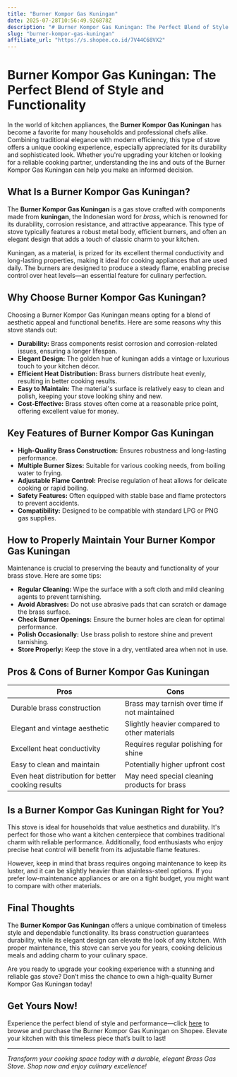 ```yaml
---
title: "Burner Kompor Gas Kuningan"
date: 2025-07-28T10:56:49.926878Z
description: "# Burner Kompor Gas Kuningan: The Perfect Blend of Style and Functionality..."
slug: "burner-kompor-gas-kuningan"
affiliate_url: "https://s.shopee.co.id/7V44C68VX2"
---
```

# Burner Kompor Gas Kuningan: The Perfect Blend of Style and Functionality

In the world of kitchen appliances, the **Burner Kompor Gas Kuningan** has become a favorite for many households and professional chefs alike. Combining traditional elegance with modern efficiency, this type of stove offers a unique cooking experience, especially appreciated for its durability and sophisticated look. Whether you're upgrading your kitchen or looking for a reliable cooking partner, understanding the ins and outs of the Burner Kompor Gas Kuningan can help you make an informed decision.

## What Is a Burner Kompor Gas Kuningan?

The **Burner Kompor Gas Kuningan** is a gas stove crafted with components made from **kuningan**, the Indonesian word for *brass*, which is renowned for its durability, corrosion resistance, and attractive appearance. This type of stove typically features a robust metal body, efficient burners, and often an elegant design that adds a touch of classic charm to your kitchen.

Kuningan, as a material, is prized for its excellent thermal conductivity and long-lasting properties, making it ideal for cooking appliances that are used daily. The burners are designed to produce a steady flame, enabling precise control over heat levels—an essential feature for culinary perfection.

## Why Choose Burner Kompor Gas Kuningan?

Choosing a Burner Kompor Gas Kuningan means opting for a blend of aesthetic appeal and functional benefits. Here are some reasons why this stove stands out:

- **Durability:** Brass components resist corrosion and corrosion-related issues, ensuring a longer lifespan.
- **Elegant Design:** The golden hue of kuningan adds a vintage or luxurious touch to your kitchen décor.
- **Efficient Heat Distribution:** Brass burners distribute heat evenly, resulting in better cooking results.
- **Easy to Maintain:** The material's surface is relatively easy to clean and polish, keeping your stove looking shiny and new.
- **Cost-Effective:** Brass stoves often come at a reasonable price point, offering excellent value for money.

## Key Features of Burner Kompor Gas Kuningan

- **High-Quality Brass Construction:** Ensures robustness and long-lasting performance.
- **Multiple Burner Sizes:** Suitable for various cooking needs, from boiling water to frying.
- **Adjustable Flame Control:** Precise regulation of heat allows for delicate cooking or rapid boiling.
- **Safety Features:** Often equipped with stable base and flame protectors to prevent accidents.
- **Compatibility:** Designed to be compatible with standard LPG or PNG gas supplies.

## How to Properly Maintain Your Burner Kompor Gas Kuningan

Maintenance is crucial to preserving the beauty and functionality of your brass stove. Here are some tips:

- **Regular Cleaning:** Wipe the surface with a soft cloth and mild cleaning agents to prevent tarnishing.
- **Avoid Abrasives:** Do not use abrasive pads that can scratch or damage the brass surface.
- **Check Burner Openings:** Ensure the burner holes are clean for optimal performance.
- **Polish Occasionally:** Use brass polish to restore shine and prevent tarnishing.
- **Store Properly:** Keep the stove in a dry, ventilated area when not in use.

## Pros & Cons of Burner Kompor Gas Kuningan

| **Pros**                                           | **Cons**                                           |
|-----------------------------------------------------|---------------------------------------------------|
| Durable brass construction                         | Brass may tarnish over time if not maintained  |
| Elegant and vintage aesthetic                      | Slightly heavier compared to other materials    |
| Excellent heat conductivity                        | Requires regular polishing for shine            |
| Easy to clean and maintain                         | Potentially higher upfront cost                |
| Even heat distribution for better cooking results | May need special cleaning products for brass  |

## Is a Burner Kompor Gas Kuningan Right for You?

This stove is ideal for households that value aesthetics and durability. It's perfect for those who want a kitchen centerpiece that combines traditional charm with reliable performance. Additionally, food enthusiasts who enjoy precise heat control will benefit from its adjustable flame features.

However, keep in mind that brass requires ongoing maintenance to keep its luster, and it can be slightly heavier than stainless-steel options. If you prefer low-maintenance appliances or are on a tight budget, you might want to compare with other materials.

## Final Thoughts

The **Burner Kompor Gas Kuningan** offers a unique combination of timeless style and dependable functionality. Its brass construction guarantees durability, while its elegant design can elevate the look of any kitchen. With proper maintenance, this stove can serve you for years, cooking delicious meals and adding charm to your culinary space.

Are you ready to upgrade your cooking experience with a stunning and reliable gas stove? Don’t miss the chance to own a high-quality Burner Kompor Gas Kuningan today!

## Get Yours Now!

Experience the perfect blend of style and performance—click [here](https://s.shopee.co.id/7V44C68VX2) to browse and purchase the Burner Kompor Gas Kuningan on Shopee. Elevate your kitchen with this timeless piece that’s built to last!

---

*Transform your cooking space today with a durable, elegant Brass Gas Stove. Shop now and enjoy culinary excellence!*